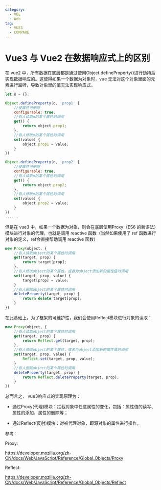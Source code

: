 ```yaml
---
category:
  - VUE
  - Web
tag:
  - VUE3
  - COMPARE
---
```

# Vue3 与 Vue2 在数据响应式上的区别

在 vue2 中，所有数据在底层都是通过使用Object.defineProperty()进行劫持后实现数据响应的。这使得如果一个数据为对象时，vue 无法对这个对象里面的元素进行监听，导致对象里的值无法实现响应式。

```javascript
let o = {};

Object.defineProperty(o, 'prop1' {
    //使属性可删除
    configurable: true,
    //有人读取o的某个属性时调用
    get() {
        return object.prop1;
    },
    //有人修改o的某个属性时调用
    set(value) {
        object.prop1 = value;
    }
})

Object.defineProperty(o, 'prop2' {
    //使属性可删除
    configurable: true,
    //有人读取o的某个属性时调用
    get() {
        return object.prop2;
    },
    //有人修改o的某个属性时调用
    set(value) {
        object.prop2 = value;
    }
})
......
```

但是在 vue3 中，如果一个数据为对象，则会在底层使用Proxy（ES6 的新语法）模块进行对象的代理，也就是调用 reactive 函数（当然如果使用了 ref 函数进行对象的定义，ref会直接帮助调用 reactive 函数）

```javascript
new Proxy(object, {
    //有人读取object的某个属性时调用
    get(target, prop) {
        return target[prop];
    },
    //有人修改object的某个属性，或者为object添加新的属性值时调用
    set(target, prop, value) {
        target[prop] = value;
    }
    //有人删除object的某个属性时调用
    deleteProperty(target, prop) {
        return delete target[prop];
    }
})
```

在此基础上，为了框架的可维护性，我们会使用Reflect模块进行对象的读取：

```javascript
new Proxy(object, {
    //有人读取object的某个属性时调用
    get(target, prop) {
        return Reflect.get(target, prop);
    },
    //有人修改object的某个属性，或者为object添加新的属性值时调用
    set(target, prop, value) {
        Reflect.set(target, prop, value);
    }
    //有人删除object的某个属性时调用
    deleteProperty(target, prop) {
        return Reflect.deleteProperty(target, prop);
    }
})
```

总而言之， vue3响应式的实现原理为：

- 通过Proxy(代理)模块：拦截对象中任意属性的变化，包括：属性值的读写、属性的添加、属性的删除等；
  
- 通过Reflect(反射)模块：对被代理对象，即源对象的属性进行操作。

参考：

Proxy:

<https://developer.mozilla.org/zh-CN/docs/Web/JavaScript/Reference/Global_Objects/Proxy>

Reflect:

<https://developer.mozilla.org/zh-CN/docs/Web/JavaScript/Reference/Global_Objects/Reflect>
